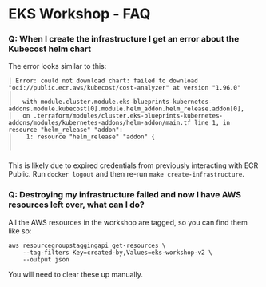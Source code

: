 # EKS Workshop - FAQ

### Q: When I create the infrastructure I get an error about the Kubecost helm chart

The error looks similar to this:

```
│ Error: could not download chart: failed to download "oci://public.ecr.aws/kubecost/cost-analyzer" at version "1.96.0"
│ 
│   with module.cluster.module.eks-blueprints-kubernetes-addons.module.kubecost[0].module.helm_addon.helm_release.addon[0],
│   on .terraform/modules/cluster.eks-blueprints-kubernetes-addons/modules/kubernetes-addons/helm-addon/main.tf line 1, in resource "helm_release" "addon":
│    1: resource "helm_release" "addon" {
│ 
╵
```

This is likely due to expired credentials from previously interacting with ECR Public. Run `docker logout` and then re-run `make create-infrastructure`.

### Q: Destroying my infrastructure failed and now I have AWS resources left over, what can I do?

All the AWS resources in the workshop are tagged, so you can find them like so:

```
aws resourcegroupstaggingapi get-resources \
    --tag-filters Key=created-by,Values=eks-workshop-v2 \
    --output json
```

You will need to clear these up manually.